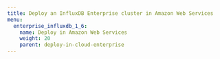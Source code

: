 ```yaml
---
title: Deploy an InfluxDB Enterprise cluster in Amazon Web Services
menu:
  enterprise_influxdb_1_6:
    name: Deploy in Amazon Web Services
    weight: 20
    parent: deploy-in-cloud-enterprise
---
```

